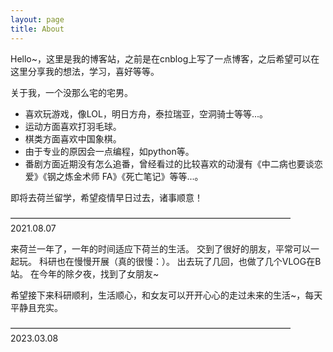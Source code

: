 ```yaml
---
layout: page
title: About
---
```


Hello~，这里是我的博客站，之前是在cnblog上写了一点博客，之后希望可以在这里分享我的想法，学习，喜好等等。

关于我，一个没那么宅的宅男。
- 喜欢玩游戏，像LOL，明日方舟，泰拉瑞亚，空洞骑士等等...。
- 运动方面喜欢打羽毛球。
- 棋类方面喜欢中国象棋。
- 由于专业的原因会一点编程，如python等。
- 番剧方面近期没有怎么追番，曾经看过的比较喜欢的动漫有《中二病也要谈恋爱》《钢之炼金术师 FA》《死亡笔记》等等...。

即将去荷兰留学，希望疫情早日过去，诸事顺意！

————————————————————————————————2021.08.07

来荷兰一年了，一年的时间适应下荷兰的生活。
交到了很好的朋友，平常可以一起玩。
科研也在慢慢开展（真的很慢：）。
出去玩了几回，也做了几个VLOG在B站。
在今年的除夕夜，找到了女朋友~

希望接下来科研顺利，生活顺心，和女友可以开开心心的走过未来的生活~，每天平静且充实。

————————————————————————————————2023.03.08



